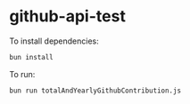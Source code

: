 # github-api-test

To install dependencies:

```bash
bun install
```

To run:

```bash
bun run totalAndYearlyGithubContribution.js
```
